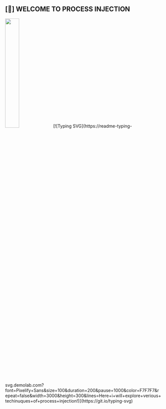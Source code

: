 
##  [🔶] WELCOME TO PROCESS INJECTION

<img width="30%" src="https://static.wikia.nocookie.net/hollowknight/images/5/5c/Char_shade.png/revision/latest/scale-to-width-down/250?cb=20190405191007"> 
[![Typing SVG](https://readme-typing-svg.demolab.com?font=Pixelify+Sans&size=100&duration=200&pause=1000&color=F7F7F7&repeat=false&width=3000&height=300&lines=Here+i+will+explore+verious+techinuques+of+process+injection!)](https://git.io/typing-svg)
